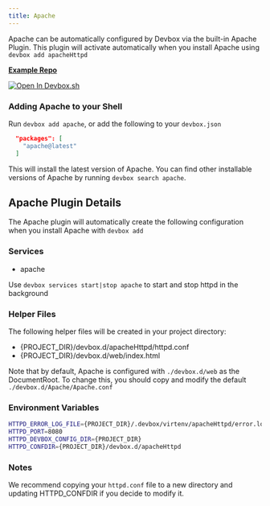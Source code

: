 ```yaml
---
title: Apache
---
```


Apache can be automatically configured by Devbox via the built-in Apache Plugin. This plugin will activate automatically when you install Apache using `devbox add apacheHttpd`

[**Example Repo**](https://github.com/jetpack-io/devbox/tree/main/examples/servers/apache)

[![Open In Devbox.sh](https://jetpack.io/img/devbox/open-in-devbox.svg)](https://devbox.sh/github.com/jetpack-io/devbox?folder=examples/servers/apache)

### Adding Apache to your Shell

Run `devbox add apache`, or add the following to your `devbox.json`

```json
  "packages": [
    "apache@latest"
  ]
```

This will install the latest version of Apache. You can find other installable versions of Apache by running `devbox search apache`.

## Apache Plugin Details

The Apache plugin will automatically create the following configuration when you install Apache with `devbox add`

### Services
* apache

Use `devbox services start|stop apache` to start and stop httpd in the background

### Helper Files
The following helper files will be created in your project directory:

* {PROJECT_DIR}/devbox.d/apacheHttpd/httpd.conf
* {PROJECT_DIR}/devbox.d/web/index.html

Note that by default, Apache is configured with `./devbox.d/web` as the DocumentRoot. To change this, you should copy and modify the default `./devbox.d/Apache/Apache.conf`

### Environment Variables
```bash
HTTPD_ERROR_LOG_FILE={PROJECT_DIR}/.devbox/virtenv/apacheHttpd/error.log
HTTPD_PORT=8080
HTTPD_DEVBOX_CONFIG_DIR={PROJECT_DIR}
HTTPD_CONFDIR={PROJECT_DIR}/devbox.d/apacheHttpd
```

### Notes

We recommend copying your `httpd.conf` file to a new directory and updating HTTPD_CONFDIR if you decide to modify it.
